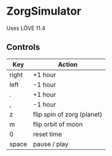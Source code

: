 # ZorgSimulator
Uses LÖVE 11.4

## Controls
| Key | Action |
| --- | --- |
| right | +1 hour|
| left | -1 hour |
| . | +1 hour |
| , | -1 hour |
| z | flip spin of zorg (planet) |
| m | flip orbit of moon |
| 0 | reset time |
| space | pause / play |
